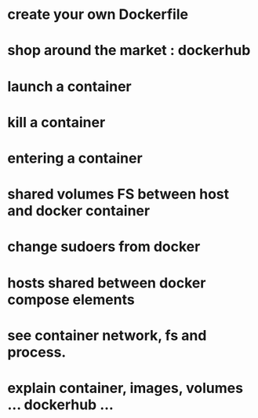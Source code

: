 # create your own Dockerfile
# shop around the market : dockerhub
# launch a container
# kill a container
# entering a container
# shared volumes FS between host and docker container
# change sudoers from docker
# hosts shared between docker compose elements
# see container network, fs and process.
# explain container, images, volumes ... dockerhub ...
